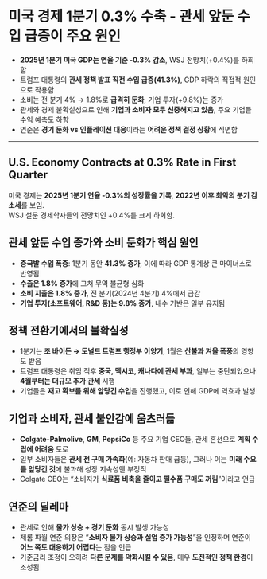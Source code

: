 # 미국 경제 1분기 0.3% 수축 - 관세 앞둔 수입 급증이 주요 원인


* **2025년 1분기 미국 GDP는 연율 기준 -0.3% 감소**, WSJ 전망치(+0.4%)를 하회함
* 트럼프 대통령의 **관세 정책 발표 직전 수입 급증(41.3%)**, GDP 하락의 직접적 원인으로 작용함
* 소비는 전 분기 4% → 1.8%로 **급격히 둔화**, 기업 투자(+9.8%)는 증가
* 관세와 경제 불확실성으로 인해 **기업과 소비자 모두 신중해지고 있음**, 주요 기업들 수익 예측도 하향
* 연준은 **경기 둔화 vs 인플레이션 대응**이라는 **어려운 정책 결정 상황**에 직면함

---

U.S. Economy Contracts at 0.3% Rate in First Quarter
----------------------------------------------------

미국 경제는 **2025년 1분기 연율 -0.3%의 성장률을 기록**, **2022년 이후 최악의 분기 감소세**를 보임.  
WSJ 설문 경제학자들의 전망치인 +0.4%를 크게 하회함.

관세 앞둔 수입 증가와 소비 둔화가 핵심 원인
-------------------------

* **중국발 수입 폭증**: 1분기 동안 **41.3% 증가**, 이에 따라 GDP 통계상 큰 마이너스로 반영됨
* **수출은 1.8% 증가**에 그쳐 무역 불균형 심화
* **소비 지출은 1.8% 증가**, 전 분기(2024년 4분기) 4%에서 급감
* **기업 투자(소프트웨어, R&D 등)는 9.8% 증가**, 내수 기반은 일부 유지됨

정책 전환기에서의 불확실성
--------------

* 1분기는 **조 바이든 → 도널드 트럼프 행정부 이양기**, 1월은 **산불과 겨울 폭풍**의 영향도 받음
* 트럼프 대통령은 취임 직후 **중국, 멕시코, 캐나다에 관세 부과**, 일부는 중단되었으나 **4월부터는 대규모 추가 관세** 시행
* 기업들은 **재고 확보를 위해 앞당긴 수입**을 진행했고, 이로 인해 GDP에 역효과 발생

기업과 소비자, 관세 불안감에 움츠러듦
---------------------

* **Colgate-Palmolive**, **GM**, **PepsiCo** 등 주요 기업 CEO들, 관세 혼선으로 **계획 수립에 어려움** 토로
* 일부 소비자들은 **관세 전 구매 가속화**(예: 자동차 판매 급등), 그러나 이는 **미래 수요를 앞당긴 것**에 불과해 성장 지속성엔 부정적
* Colgate CEO는 “소비자가 **식료품 비축을 줄이고 필수품 구매도 꺼림**”이라고 언급

연준의 딜레마
-------

* 관세로 인해 **물가 상승 + 경기 둔화** 동시 발생 가능성
* 제롬 파월 연준 의장은 “**소비자 물가 상승과 실업 증가 가능성**”을 인정하며 연준이 **어느 쪽도 대응하기 어렵다**는 점을 언급
* 기준금리 조정이 오히려 **다른 문제를 악화시킬 수 있음**, 매우 **도전적인 정책 환경**이 조성됨
